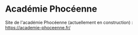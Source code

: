 # Académie Phocéenne

Site de l'académie Phocéenne (actuellement en construction) : <br/>
https://academie-phoceenne.fr/
